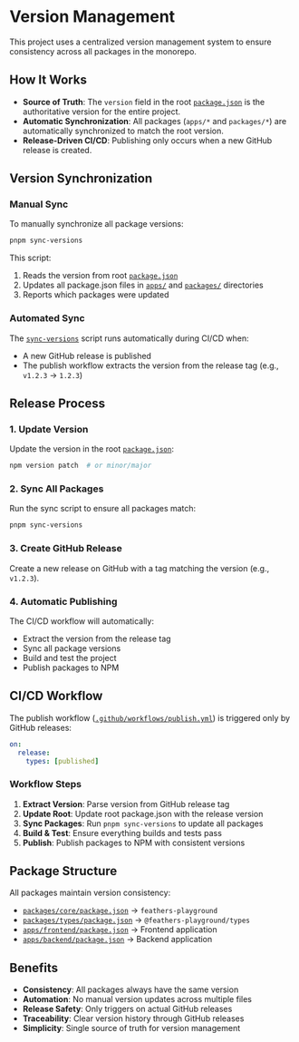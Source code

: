 # Version Management

This project uses a centralized version management system to ensure consistency across all packages in the monorepo.

## How It Works

- **Source of Truth**: The `version` field in the root [`package.json`](package.json) is the authoritative version for the entire project.
- **Automatic Synchronization**: All packages (`apps/*` and `packages/*`) are automatically synchronized to match the root version.
- **Release-Driven CI/CD**: Publishing only occurs when a new GitHub release is created.

## Version Synchronization

### Manual Sync

To manually synchronize all package versions:

```bash
pnpm sync-versions
```

This script:

1. Reads the version from root [`package.json`](package.json)
2. Updates all package.json files in [`apps/`](apps/) and [`packages/`](packages/) directories
3. Reports which packages were updated

### Automated Sync

The [`sync-versions`](scripts/sync-versions.js) script runs automatically during CI/CD when:

- A new GitHub release is published
- The publish workflow extracts the version from the release tag (e.g., `v1.2.3` → `1.2.3`)

## Release Process

### 1. Update Version

Update the version in the root [`package.json`](package.json):

```bash
npm version patch  # or minor/major
```

### 2. Sync All Packages

Run the sync script to ensure all packages match:

```bash
pnpm sync-versions
```

### 3. Create GitHub Release

Create a new release on GitHub with a tag matching the version (e.g., `v1.2.3`).

### 4. Automatic Publishing

The CI/CD workflow will automatically:

- Extract the version from the release tag
- Sync all package versions
- Build and test the project
- Publish packages to NPM

## CI/CD Workflow

The publish workflow ([`.github/workflows/publish.yml`](.github/workflows/publish.yml)) is triggered only by GitHub releases:

```yaml
on:
  release:
    types: [published]
```

### Workflow Steps

1. **Extract Version**: Parse version from GitHub release tag
2. **Update Root**: Update root package.json with the release version
3. **Sync Packages**: Run `pnpm sync-versions` to update all packages
4. **Build & Test**: Ensure everything builds and tests pass
5. **Publish**: Publish packages to NPM with consistent versions

## Package Structure

All packages maintain version consistency:

- [`packages/core/package.json`](packages/core/package.json) → `feathers-playground`
- [`packages/types/package.json`](packages/types/package.json) → `@feathers-playground/types`
- [`apps/frontend/package.json`](apps/frontend/package.json) → Frontend application
- [`apps/backend/package.json`](apps/backend/package.json) → Backend application

## Benefits

- **Consistency**: All packages always have the same version
- **Automation**: No manual version updates across multiple files
- **Release Safety**: Only triggers on actual GitHub releases
- **Traceability**: Clear version history through GitHub releases
- **Simplicity**: Single source of truth for version management
